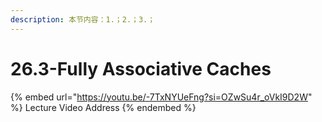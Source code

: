 ```yaml
---
description: 本节内容：1.；2.；3.；
---
```


# 26.3-Fully Associative Caches

{% embed url="https://youtu.be/-7TxNYUeFng?si=OZwSu4r_oVkI9D2W" %}
Lecture Video Address
{% endembed %}
